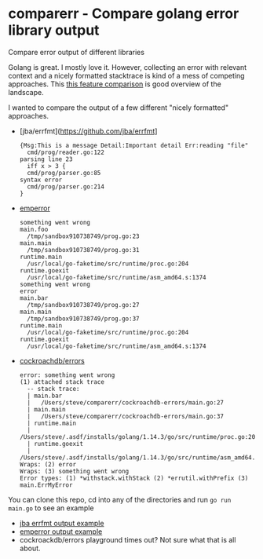 # comparerr - Compare golang error library output

Compare error output of different libraries

Golang is great. I mostly love it. However, collecting an error with relevant context and
a nicely formatted stacktrace is kind of a mess of competing approaches. 
This [this feature comparison](https://github.com/cockroachdb/errors#features) is good overview of the landscape.

I wanted to compare the output of a few different "nicely formatted" approaches.
+ [jba/errfmt](https://github.com/jba/errfmt]
  ```
  {Msg:This is a message Detail:Important detail Err:reading "file"
  	cmd/prog/reader.go:122
  parsing line 23
  	iff x > 3 {
  	cmd/prog/parser.go:85
  syntax error
  	cmd/prog/parser.go:214
  }
  ```
+ [emperror](https://github.com/emperror/emperror)
  ```
  something went wrong
  main.foo
  	/tmp/sandbox910738749/prog.go:23
  main.main
  	/tmp/sandbox910738749/prog.go:31
  runtime.main
  	/usr/local/go-faketime/src/runtime/proc.go:204
  runtime.goexit
  	/usr/local/go-faketime/src/runtime/asm_amd64.s:1374
  something went wrong
  error
  main.bar
  	/tmp/sandbox910738749/prog.go:27
  main.main
  	/tmp/sandbox910738749/prog.go:37
  runtime.main
  	/usr/local/go-faketime/src/runtime/proc.go:204
  runtime.goexit
  	/usr/local/go-faketime/src/runtime/asm_amd64.s:1374
  
  ```
+ [cockroachdb/errors](https://github.com/cockroachdb/errors)
  ```
  error: something went wrong
  (1) attached stack trace
    -- stack trace:
    | main.bar
    | 	/Users/steve/comparerr/cockroachdb-errors/main.go:27
    | main.main
    | 	/Users/steve/comparerr/cockroachdb-errors/main.go:37
    | runtime.main
    | 	/Users/steve/.asdf/installs/golang/1.14.3/go/src/runtime/proc.go:203
    | runtime.goexit
    | 	/Users/steve/.asdf/installs/golang/1.14.3/go/src/runtime/asm_amd64.s:1373
  Wraps: (2) error
  Wraps: (3) something went wrong
  Error types: (1) *withstack.withStack (2) *errutil.withPrefix (3) main.ErrMyError
  ````

You can clone this repo, cd into any of the directories and run `go run main.go` to see an example


+ [jba errfmt output example](https://play.golang.org/p/aYhdnfLSk8g)
+ [emperror output example](https://play.golang.org/p/OUrwpogR8_E)
+ cockroackdb/errors playground times out? Not sure what that is all about.

